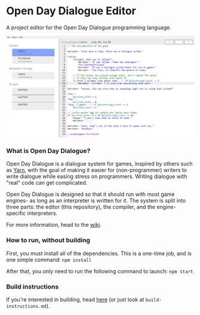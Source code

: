 # Open Day Dialogue Editor
A project editor for the Open Day Dialogue programming language.

![Screenshot](https://github.com/colinator27/open-day-dialogue-editor/blob/master/screenshots/1.png)

### What is Open Day Dialogue?
Open Day Dialogue is a dialogue system for games, inspired by others such as [Yarn](https://github.com/InfiniteAmmoInc/Yarn), with the goal of making it easier for (non-programmer) writers to write dialogue while easing stress on programmers. Writing dialogue with "real" code can get complicated.

Open Day Dialogue is designed so that it should run with most game engines- as long as an interpreter is written for it. The system is split into three parts: the editor (this repository), the compiler, and the engine-specific interpreters.

For more information, head to the [wiki](https://github.com/colinator27/open-day-dialogue-editor/wiki).

### How to run, without building
First, you must install all of the dependencies. This is a one-time job, and is one simple command:
`npm install`

After that, you only need to run the following command to launch:
`npm start`

### Build instructions
If you're interested in building, head [here](https://github.com/colinator27/open-day-dialogue-editor/blob/master/build-instructions.md) (or just look at `build-instructions.md`).